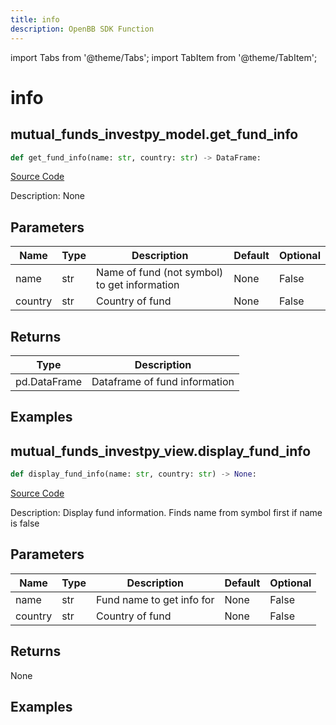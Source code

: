```yaml
---
title: info
description: OpenBB SDK Function
---
```


import Tabs from '@theme/Tabs';
import TabItem from '@theme/TabItem';

# info

<Tabs>
<TabItem value="model" label="Model" default>

## mutual_funds_investpy_model.get_fund_info

```python title='openbb_terminal/mutual_funds/investpy_model.py'
def get_fund_info(name: str, country: str) -> DataFrame:
```
[Source Code](https://github.com/OpenBB-finance/OpenBBTerminal/tree/main/openbb_terminal/mutual_funds/investpy_model.py#L145)

Description: None

## Parameters

| Name | Type | Description | Default | Optional |
| ---- | ---- | ----------- | ------- | -------- |
| name | str | Name of fund (not symbol) to get information | None | False |
| country | str | Country of fund | None | False |

## Returns

| Type | Description |
| ---- | ----------- |
| pd.DataFrame | Dataframe of fund information |

## Examples



</TabItem>
<TabItem value="view" label="View">

## mutual_funds_investpy_view.display_fund_info

```python title='openbb_terminal/mutual_funds/investpy_view.py'
def display_fund_info(name: str, country: str) -> None:
```
[Source Code](https://github.com/OpenBB-finance/OpenBBTerminal/tree/main/openbb_terminal/mutual_funds/investpy_view.py#L104)

Description: Display fund information.  Finds name from symbol first if name is false

## Parameters

| Name | Type | Description | Default | Optional |
| ---- | ---- | ----------- | ------- | -------- |
| name | str | Fund name to get info for | None | False |
| country | str | Country of fund | None | False |

## Returns

None

## Examples



</TabItem>
</Tabs>